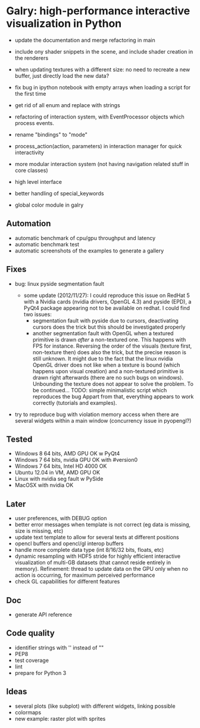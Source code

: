 Galry: high-performance interactive visualization in Python
===========================================================

  * update the documentation and merge refactoring in main

  * include ony shader snippets in the scene, and include shader creation
    in the renderers

  * when updating textures with a different size: no need to recreate a new
    buffer, just directly load the new data?  

  * fix bug in ipython notebook with empty arrays when loading a script
    for the first time

  * get rid of all enum and replace with strings
  * refactoring of interaction system, with EventProcessor objects which
    process events.
  * rename "bindings" to "mode"
  * process_action(action, parameters) in interaction manager for quick 
    interactivity
  * more modular interaction system (not having navigation related stuff in
    core classes)
  
  * high level interface

  * better handling of special_keywords
  
  * global color module in galry
  
  
Automation
----------
  
  * automatic benchmark of cpu/gpu throughput and latency
  * automatic benchmark test
  * automatic screenshots of the examples to generate a gallery

  
Fixes
-----

  * bug: linux pyside segmentation fault
      * some update (2012/11/27): I could reproduce this issue on RedHat 5
        with a Nvidia cards (nvidia drivers, OpenGL 4.3) and pyside (EPD), 
        a PyQt4 package appearing not to be available on redhat. I could find
        two issues:
          * segmentation fault with pyside due to cursors, deactivating cursors
            does the trick but this should be investigated properly
          * another segmentation fault with OpenGL when a textured 
            primitive is drawn *after* a non-textured one. This happens with
            FPS for instance. Reversing the order of the visuals (texture first,
            non-texture then) does also the trick, but the precise reason is
            still unknown. It might due to the fact that the linux nvidia
            OpenGL driver does not like when a texture is bound (which
            happens upon visual creation) and a non-textured primitive is
            drawn right afterwards (there are no such bugs on windows). 
            Unbounding the texture does not appear to solve the problem. To be
            continued...
            TODO: simple minimalistic script which reproduces the bug
        Appart from that, everything appears to work correctly (tutorials
        and examples).
  
  * try to reproduce bug with violation memory access when there are several
    widgets within a main window (concurrency issue in pyopengl?)
  
  
Tested
------

  * Windows 8 64 bits, AMD GPU                  OK w PyQt4
  * Windows 7 64 bits, nvidia GPU               OK with #version0
  * Windows 7 64 bits, Intel HD 4000            OK    
  * Ubuntu 12.04 in VM, AMD GPU                 OK
  * Linux with nvidia                           seg fault w PySide
  * MacOSX with nvidia                          OK

  
Later
-----

  * user preferences, with DEBUG option
  * better error messages when template is not correct (eg data is missing,
    size is missing, etc)
  * update text template to allow for several texts at different positions
  * opencl buffers and opencl/gl interop buffers
  * handle more complete data type (int 8/16/32 bits, floats, etc)
  * dynamic resampling with HDF5 stride for highly efficient interactive 
    visualization of multi-GB datasets (that cannot reside entirely in memory).
    Refinement: thread to update data on the GPU only when no action is occurring,
    for maximum perceived performance
  * check GL capabilities for different features
  
Doc
---
  * generate API reference

Code quality
------------
  * identifier strings with '' instead of ""
  * PEP8
  * test coverage
  * lint
  * prepare for Python 3

Ideas
-----
  * several plots (like subplot) with different widgets, linking possible
  * colormaps
  * new example: raster plot with sprites
  